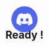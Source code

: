 <div style="display: flex;align-items:center;justify-content: center;flex-direction: column;padding: 50px">
<img src="./src/img/logoRound.png" style="width: 70px" alt="logo"/>

<h1 style="margin-top: -10px">Ready !</h1>
</div>